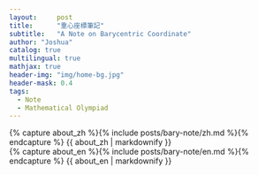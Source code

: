 ```yaml
---
layout:     post
title:      "重心座標筆記"
subtitle:   "A Note on Barycentric Coordinate"
author: "Joshua"
catalog: true
multilingual: true
mathjax: true
header-img: "img/home-bg.jpg"
header-mask: 0.4
tags:
  - Note
  - Mathematical Olympiad
---
```


<!-- Chinese Version -->
<div class="zh post-container">
    {% capture about_zh %}{% include posts/bary-note/zh.md %}{% endcapture %}
    {{ about_zh | markdownify }}
</div>

<!-- English Version -->
<div class="en post-container">
    {% capture about_en %}{% include posts/bary-note/en.md %}{% endcapture %}
    {{ about_en | markdownify }}
</div>